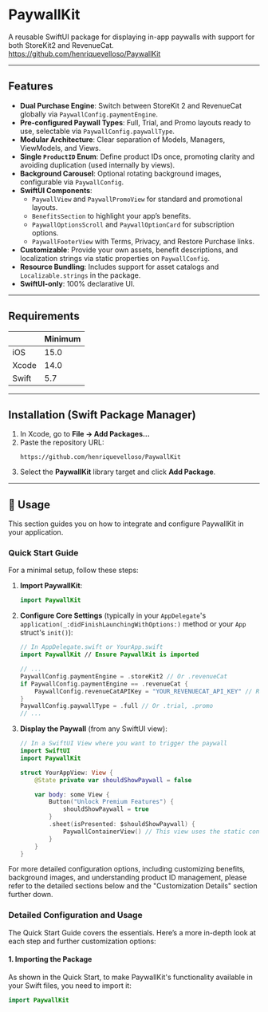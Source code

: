 # PaywallKit

A reusable SwiftUI package for displaying in-app paywalls with support for both StoreKit2 and RevenueCat.
<https://github.com/henriquevelloso/PaywallKit>

---

## Features

- **Dual Purchase Engine**: Switch between StoreKit 2 and RevenueCat globally via `PaywallConfig.paymentEngine`.
- **Pre-configured Paywall Types**: Full, Trial, and Promo layouts ready to use, selectable via `PaywallConfig.paywallType`.
- **Modular Architecture**: Clear separation of Models, Managers, ViewModels, and Views.
- **Single `ProductID` Enum**: Define product IDs once, promoting clarity and avoiding duplication (used internally by views).
- **Background Carousel**: Optional rotating background images, configurable via `PaywallConfig`.
- **SwiftUI Components**:
  - `PaywallView` and `PaywallPromoView` for standard and promotional layouts.
  - `BenefitsSection` to highlight your app’s benefits.
  - `PaywallOptionsScroll` and `PaywallOptionCard` for subscription options.
  - `PaywallFooterView` with Terms, Privacy, and Restore Purchase links.
- **Customizable**: Provide your own assets, benefit descriptions, and localization strings via static properties on `PaywallConfig`.
- **Resource Bundling**: Includes support for asset catalogs and `Localizable.strings` in the package.
- **SwiftUI-only**: 100% declarative UI.

---

## Requirements

|            | Minimum   |
|------------|-----------|
| iOS        | 15.0      |
| Xcode      | 14.0      |
| Swift      | 5.7       |

---

## Installation (Swift Package Manager)

1.  In Xcode, go to **File → Add Packages…**
2.  Paste the repository URL:
    ```
    https://github.com/henriquevelloso/PaywallKit
    ```
3.  Select the **PaywallKit** library target and click **Add Package**.

---
## 🚀 Usage

This section guides you on how to integrate and configure PaywallKit in your application.

### Quick Start Guide

For a minimal setup, follow these steps:

1.  **Import PaywallKit**:
    ```swift
    import PaywallKit
    ```
2.  **Configure Core Settings** (typically in your `AppDelegate`'s `application(_:didFinishLaunchingWithOptions:)` method or your `App` struct's `init()`):
    ```swift
    // In AppDelegate.swift or YourApp.swift
    import PaywallKit // Ensure PaywallKit is imported

    // ...
    PaywallConfig.paymentEngine = .storeKit2 // Or .revenueCat
    if PaywallConfig.paymentEngine == .revenueCat {
        PaywallConfig.revenueCatAPIKey = "YOUR_REVENUECAT_API_KEY" // Replace with your actual key
    }
    PaywallConfig.paywallType = .full // Or .trial, .promo
    // ...
    ```
3.  **Display the Paywall** (from any SwiftUI view):
    ```swift
    // In a SwiftUI View where you want to trigger the paywall
    import SwiftUI
    import PaywallKit

    struct YourAppView: View {
        @State private var shouldShowPaywall = false

        var body: some View {
            Button("Unlock Premium Features") {
                shouldShowPaywall = true
            }
            .sheet(isPresented: $shouldShowPaywall) {
                PaywallContainerView() // This view uses the static configurations from PaywallConfig
            }
        }
    }
    ```

For more detailed configuration options, including customizing benefits, background images, and understanding product ID management, please refer to the detailed sections below and the "Customization Details" section further down.

### Detailed Configuration and Usage

The Quick Start Guide covers the essentials. Here’s a more in-depth look at each step and further customization options:

#### 1. Importing the Package
As shown in the Quick Start, to make PaywallKit's functionality available in your Swift files, you need to import it:
```swift
import PaywallKit
